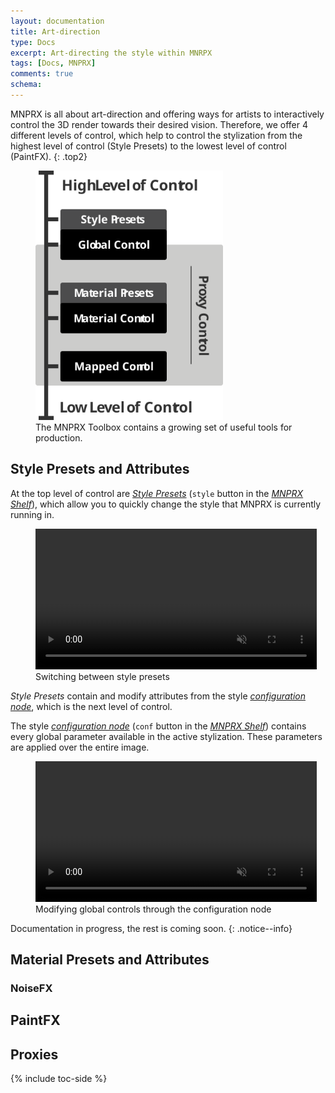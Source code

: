 ```yaml
---
layout: documentation
title: Art-direction
type: Docs
excerpt: Art-directing the style within MNRPX
tags: [Docs, MNPRX]
comments: true
schema:
---
```


MNPRX is all about art-direction and offering ways for artists to interactively control the 3D render towards their desired vision. Therefore, we offer 4 different levels of control, which help to control the stylization from the highest level of control (Style Presets) to the lowest level of control (PaintFX).
{: .top2}

<figure class="align-center">
	<img src="/images/MNPRX/art-direction/levels-of-control.svg" alt="Levels of Control" style="width:300px;">
	<figcaption>The MNPRX Toolbox contains a growing set of useful tools for production.</figcaption>
</figure>

## Style Presets and Attributes
At the top level of control are [_Style Presets_](./style-presets/) (`style` button in the [_MNPRX Shelf_](./shelf/)), which allow you to quickly change the style that MNPRX is currently running in.

<figure class="pull-center">
 <video autoplay loop muted playsinline style="width:450px">
   <source src="/images/MNPRX/art-direction/presets.mp4" type="video/mp4">
 </video>
 <figcaption>Switching between style presets</figcaption>
</figure>

_Style Presets_ contain and modify attributes from the style [_configuration node_](./conf/), which is the next level of control.

The style [_configuration node_](./conf/) (`conf` button in the [_MNPRX Shelf_](./shelf/)) contains every global parameter available in the active stylization. These parameters are applied over the entire image.

<figure class="pull-center">
 <video autoplay loop muted playsinline style="width:450px">
   <source src="/images/MNPRX/art-direction/global.mp4" type="video/mp4">
 </video>
 <figcaption>Modifying global controls through the configuration node</figcaption>
</figure>

Documentation in progress, the rest is coming soon.
{: .notice--info}


## Material Presets and Attributes

### NoiseFX

## PaintFX

## Proxies


{% include toc-side %}
